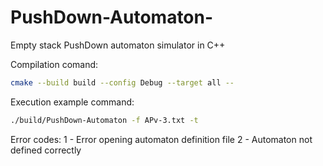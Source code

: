 # PushDown-Automaton-
Empty stack PushDown automaton simulator in C++

Compilation comand:
```bash
cmake --build build --config Debug --target all --
```

Execution example command:
```bash
./build/PushDown-Automaton -f APv-3.txt -t
```

Error codes:
  1 - Error opening automaton definition file
  2 - Automaton not defined correctly 
